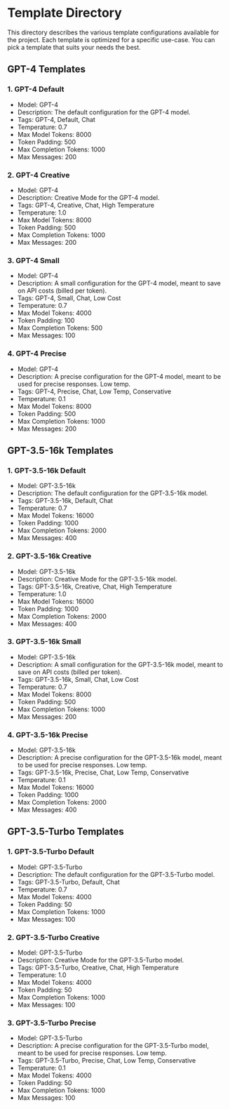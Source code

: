 # Template Directory

This directory describes the various template configurations available for the project. Each template is optimized for a specific use-case. You can pick a template that suits your needs the best.

## GPT-4 Templates

### 1. GPT-4 Default

- Model: GPT-4
- Description: The default configuration for the GPT-4 model.
- Tags: GPT-4, Default, Chat
- Temperature: 0.7
- Max Model Tokens: 8000
- Token Padding: 500
- Max Completion Tokens: 1000
- Max Messages: 200

### 2. GPT-4 Creative

- Model: GPT-4
- Description: Creative Mode for the GPT-4 model.
- Tags: GPT-4, Creative, Chat, High Temperature
- Temperature: 1.0
- Max Model Tokens: 8000
- Token Padding: 500
- Max Completion Tokens: 1000
- Max Messages: 200

### 3. GPT-4 Small

- Model: GPT-4
- Description: A small configuration for the GPT-4 model, meant to save on API costs (billed per token).
- Tags: GPT-4, Small, Chat, Low Cost
- Temperature: 0.7
- Max Model Tokens: 4000
- Token Padding: 100
- Max Completion Tokens: 500
- Max Messages: 100

### 4. GPT-4 Precise

- Model: GPT-4
- Description: A precise configuration for the GPT-4 model, meant to be used for precise responses. Low temp.
- Tags: GPT-4, Precise, Chat, Low Temp, Conservative
- Temperature: 0.1
- Max Model Tokens: 8000
- Token Padding: 500
- Max Completion Tokens: 1000
- Max Messages: 200

## GPT-3.5-16k Templates

### 1. GPT-3.5-16k Default

- Model: GPT-3.5-16k
- Description: The default configuration for the GPT-3.5-16k model.
- Tags: GPT-3.5-16k, Default, Chat
- Temperature: 0.7
- Max Model Tokens: 16000
- Token Padding: 1000
- Max Completion Tokens: 2000
- Max Messages: 400

### 2. GPT-3.5-16k Creative

- Model: GPT-3.5-16k
- Description: Creative Mode for the GPT-3.5-16k model.
- Tags: GPT-3.5-16k, Creative, Chat, High Temperature
- Temperature: 1.0
- Max Model Tokens: 16000
- Token Padding: 1000
- Max Completion Tokens: 2000
- Max Messages: 400

### 3. GPT-3.5-16k Small

- Model: GPT-3.5-16k
- Description: A small configuration for the GPT-3.5-16k model, meant to save on API costs (billed per token).
- Tags: GPT-3.5-16k, Small, Chat, Low Cost
- Temperature: 0.7
- Max Model Tokens: 8000
- Token Padding: 500
- Max Completion Tokens: 1000
- Max Messages: 200

### 4. GPT-3.5-16k Precise

- Model: GPT-3.5-16k
- Description: A precise configuration for the GPT-3.5-16k model, meant to be used for precise responses. Low temp.
- Tags: GPT-3.5-16k, Precise, Chat, Low Temp, Conservative
- Temperature: 0.1
- Max Model Tokens: 16000
- Token Padding: 1000
- Max Completion Tokens: 2000
- Max Messages: 400

## GPT-3.5-Turbo Templates

### 1. GPT-3.5-Turbo Default

- Model: GPT-3.5-Turbo
- Description: The default configuration for the GPT-3.5-Turbo model.
- Tags: GPT-3.5-Turbo, Default, Chat
- Temperature: 0.7
- Max Model Tokens: 4000
- Token Padding: 50
- Max Completion Tokens: 1000
- Max Messages: 100

### 2. GPT-3.5-Turbo Creative

- Model: GPT-3.5-Turbo
- Description: Creative Mode for the GPT-3.5-Turbo model.
- Tags: GPT-3.5-Turbo, Creative, Chat, High Temperature
- Temperature: 1.0
- Max  Model Tokens: 4000
- Token Padding: 50
- Max Completion Tokens: 1000
- Max Messages: 100

### 3. GPT-3.5-Turbo Precise

- Model: GPT-3.5-Turbo
- Description: A precise configuration for the GPT-3.5-Turbo model, meant to be used for precise responses. Low temp.
- Tags: GPT-3.5-Turbo, Precise, Chat, Low Temp, Conservative
- Temperature: 0.1
- Max Model Tokens: 4000
- Token Padding: 50
- Max Completion Tokens: 1000
- Max Messages: 100
